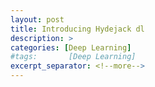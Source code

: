 ```yaml
---
layout: post
title: Introducing Hydejack dl
description: >
categories: [Deep Learning]
#tags:       [Deep Learning]
excerpt_separator: <!--more-->
---
```


